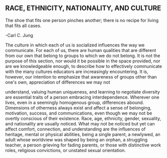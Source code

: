 ## RACE, ETHNICITY, NATIONALITY, AND CULTURE

The shoe that fits one person pinches another; there is no recipe for living that fits all cases.

-Carl C. Jung

The culture in which each of us is socialized influences the way we communicate. For each of us, there are human qualities that are different from our own that belong to groups to which we do not belong. It is not the purpose of this section, nor would it be possible in the space provided, nor are we knowledgeable enough, to describe how to effectively communicate with the many cultures educators are increasingly encountering. It is, however, our intention to emphasize that awareness of groups other than one's own, appreciation of differences we may not

understand, valuing human uniqueness, and learning to negotiate diversity are essential traits of a person embracing interdependence. Wherever one lives, even in a seemingly homogenous group, differences abound. Dimensions of otherness always exist and affect a sense of belonging, motivation, success, and communications, even though we may not be overtly conscious of their existence. Race, age, ethnicity, gender, sexuality, and nationality are usually noticed. What may not be noticed but yet can affect comfort, connection, and understanding are the influences of heritage, mental or physical abilities, being a single parent, a newlywed, an adult whose worldview was shaped by being an orphan, a struggling teacher, a person grieving for fading parents, or those with distinctive work roles, religious convictions, or unstated sexual orientation.